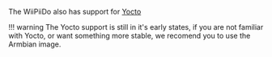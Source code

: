 The WiiPiiDo also has support for [Yocto](https://www.yoctoproject.org/)

!!! warning
    The Yocto support is still in it's early states, if you are not familiar with Yocto,
    or want something more stable, we recomend you to use the Armbian image.
